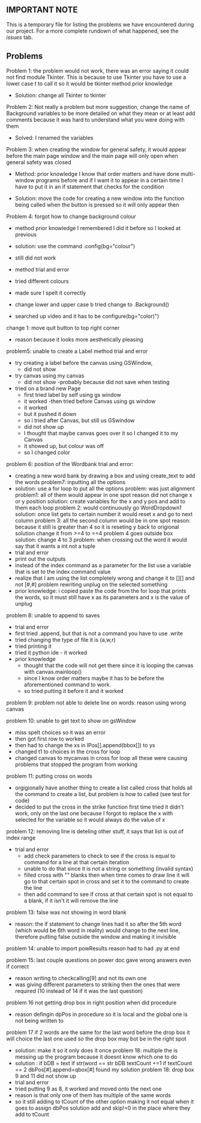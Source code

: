 IMPORTANT NOTE
-
This is a temporary file for listing the problems we have encountered during our project. For a more complete rundown of what happened, see the *issues* tab.

Problems
-
Problem 1: the problem would not work, there was an error saying it could not find module Tkinter. This is because to use Tkinter you have to use a lower case _t_ to call it so it would be tkinter
method prior knowledge

- Solution: change all Tkinter to tkinter

Problem 2: Not really a problem but more suggestion, change the name of Background variables to be more detailed on what they mean or at least add comments because it was hard to understand what you were doing with them

- Solved: I renamed the variables

Problem 3: when creating the window for general safety, it would appear before the main page window and the main page will only open when general safety was closed

- Method: prior knowledge I know that order matters and have done multi-window programs before and if I want it to appear in a certain time I have to put it in an if statement that checks for the condition

 - Solution: move the code for creating a new window into the function being called when the button is pressed so it will only appear then


 Problem 4: forgot how to change background colour
 - method prior knowledge I remembered I did it before so I looked at previous

 - solution: use the command .config(bg="colour")
 - still did not work
 - method trial and error
  - tried different colours
  - made sure I spelt it correctly
  - change lower and upper case b
  tried change to .Background()
  - searched up video and it has to be configure(bg="color)")

change 1: move quit button to top right corner
  - reason because it looks more aesthetically pleasing

problem5: unable to create a Label
method trial and error
- try creating a label before the canvas using GSWindow,
  - did not show
- try canvas using my canvas
  - did not show
-probably because did not save when testing
- tried on a brand new Page
  - first tried label by self using gs window
  - it worked
  -then tried before Canvas using gs window
  - it worked
  - but it pushed it down
  - so i tried after Canvas, but still us GSwindow
  - did not show up
  - I thought that maybe canvas goes over it so I changed it to my Canvas
  - it showed up, but colour was off
  - so I changed color

problem 6: position of the Wordbank
trial and error:
- creating a new word bank by drawing a box and using create_text to add the words
problem7: inputting all the options
- solution: use a for loop to put all the options
problem: was just alignment
problem1: all of them would appear in one spot
reason did not change x or y position
solution: create variables for the x and y pos and add to them each loop
problem 2: would continuously go WordDropdown1
solution: once list gets to certain number it would reset x and go to next column
problem 3: all the second column would be in one spot
reason: because it still is greater than 4 so it is reseting y back to origional
solution change it from >=4 to ==4
problem 4 goes outside box
solution: change 4 to 3
problem: when crossing out the word it would say that it wants a int not a tuple
- trial and error
- print out the outputs
- instead of the index command as a parameter for the list use a variable that is set to the index command value
- realize that I am using the list completely wrong and change it to [][] and not [#,#]
problem rewriting unplug on the selected something
- prior knowledge:
 i copied paste the code from the for loop that prints the words, so it must still have x as its parameters and x is the value of unplug



problem 8: unable to append to saves
- trial and error
- first tried .append, but that is not a command you have to use .write
- tried changing the type of file it is (a,w,r)
- tried printing it
- tried it python ide - it worked
- prior knowledge
  - thought that the code will not get there since it is looping the canvas with canvas.mainloop()
  - since I know order matters maybe it has to be before the aforementioned command to work.
  - so tried putting it before it and it worked

problem 9:
problem not able to delete line on words: reason using wrong canvas


problem 10: unable to get text to show on gsWindow
- miss spelt choices so it was an error
- then got first row to worked
- then had to change the xs in lPos[].append(bbox[]) to ys
- changed t1 to choices in the cross for loop
- changed canvas to mycanvas in cross for loop
all these were causing problems that stopped the program from working

problem 11: putting cross on words
- orgigionally have another thing to create a list called cross that holds all the command to create a list, but problem is how to called (see test for code)
- decided to put the cross in the strike function
first time tried it didn't work, only on the last one because I forgot to replace the x with selected for the variable so it would always do the value of x


problem 12: removing line is deteling other stuff, it says that list is out of index range
- trial and error
  - add check parameters to check to see if the cross is equal to command for a line at that certain iteration
  - unable to do that since it is not a string or something (invalid syntax)
  - filled cross with "" blanks then when time comes to draw line it will go to that certain spot in cross and set it to the command to create the line
  - then add command to see if cross at that certain spot is not equal to a blank, if it isn't it will remove the line

problem 13: false was not showing in word blank
- reason: the if statement to change lines had it so after the 5th word (which would be 6th word in reality) would change to the next line, therefore putting false outside the window and making it invisible

problem 14: unable to import powResults
reason had to had .py at end

problem 15: last couple questions on power doc gave wrong answers even if correct
- reason writing to checkcalling[9] and not its own one
- was giving different parameters to striking then the ones that were required (10 instead of 14 if it was the last question)

problem 16 not getting drop box in right position when did procedure
- reason defingin dpPos in procedure so it is local and the global one is not being written to

problem 17 if 2 words are the same for the last word before the drop box it will choice the last one used so the drop box may bot be in the right spot
- solution: make it so it only does it once
problem 18: multiple the is messing up the program because it doesnt know which one to do
- solution :
  if bDB = text
  if str(word == str bDB
    textCount +=1
    if textCount == 2
    dbPos[#].append=qbox[#]
    found my solution
problem 18: drop box 9 and 11 did not show up
- trial and error
- tried putting 9 as 8, it worked and moved onto the next one
- reason is that only one of them has multiple of the same words
- so it still adding to tCount of the other option making it not equal when it goes to assign dbPos
solution add and skip!=0 in the place where they add to tCount
